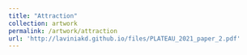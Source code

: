 ```yaml
---
title: "Attraction"
collection: artwork
permalink: /artwork/attraction
url: 'http://laviniakd.github.io/files/PLATEAU_2021_paper_2.pdf'
---
```


<script src="https://cdn.jsdelivr.net/npm/p5@1.4.0/lib/p5.js"></script>
<script src="attraction.js"></script>